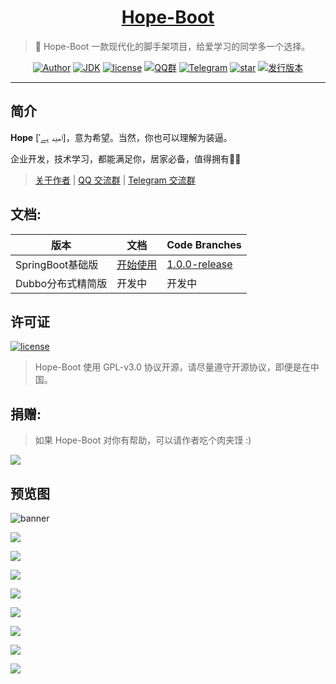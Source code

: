 <h1 align="center"><a href="https://github.com/java-aodeng" target="_blank">Hope-Boot</a></h1>

> 🌱 Hope-Boot 一款现代化的脚手架项目，给爱学习的同学多一个选择。

<p align="center">
<a href="http://ilovey.live"><img alt="Author" src="https://img.shields.io/badge/author-%E4%BD%8E%E8%B0%83%E5%B0%8F%E7%86%8A%E7%8C%AB-blue.svg"/></a>
<a href="https://github.com/hope-for/hope-boot"><img alt="JDK" src="https://img.shields.io/badge/JDK-1.8-orange.svg"/></a>
<a href="https://github.com/hope-for/hope-boot/blob/master/LICENSE"><img alt="license" src="https://img.shields.io/github/license/java-aodeng/hope.svg?style=flat-square"/></a>
<a href="https://jq.qq.com/?_wv=1027&k=574chhz"><img alt="QQ群" src="https://img.shields.io/badge/chat-%E4%BD%8E%E8%B0%83%E5%B0%8F%E7%86%8A%E7%8C%ABQQ%E7%BE%A4-yellow.svg"/></a>
<a href="https://t.me/joinchat/LSsyBxVKLGEkF5MtIhg6TQ"><img alt="Telegram" src="https://img.shields.io/badge/telegram-%E4%BD%8E%E8%B0%83%E5%B0%8F%E7%86%8A%E7%8C%AB--%E5%AE%98%E6%96%B9%E9%83%A8%E8%90%BD-orange.svg"/></a>
<a href="https://github.com/hope-for/hope-boot"><img alt="star" src="https://img.shields.io/github/stars/hope-for/hope-boot.svg?label=Stars&style=social"/></a>
<a href="https://github.com/hope-for/hope-boot/releases"><img alt="发行版本" src="https://img.shields.io/badge/release-%E5%8F%91%E8%A1%8C%E7%89%88%E6%9C%AC-red.svg"/></a>
</p>

------------------------------

## 简介

**Hope** [ˈامید ہے]，意为希望。当然，你也可以理解为装逼。

企业开发，技术学习，都能满足你，居家必备，值得拥有🍻🍻

> [关于作者](http://ilovey.live/s/about) | [QQ 交流群](https://jq.qq.com/?_wv=1027&k=574chhz) | [Telegram 交流群](https://t.me/joinchat/LSsyBxVKLGEkF5MtIhg6TQ)


## 文档:

| 版本     |    文档 | Code Branches |
| ---------- |-------------|--------|
| SpringBoot基础版 | [开始使用](https://github.com/hope-for/hope-boot/wiki/1.SpringBoot%E5%9F%BA%E7%A1%80%E7%89%88.%E4%BD%BF%E7%94%A8%E8%AF%B4%E6%98%8E) |[1.0.0-release](https://github.com/hope-for/hope-boot/tree/1.0.0-release)|
| Dubbo分布式精简版 | 开发中 |开发中|

## 许可证

[![license](https://img.shields.io/github/license/java-aodeng/hope.svg?style=flat-square)](https://github.com/hope-for/hope-boot/blob/master/LICENSE)

> Hope-Boot 使用 GPL-v3.0 协议开源，请尽量遵守开源协议，即便是在中国。

## 捐赠:

>如果 Hope-Boot 对你有帮助，可以请作者吃个肉夹馍 :)

![](https://i.loli.net/2018/12/31/5c29d3b18826d.png)

## 预览图

![banner](https://i.loli.net/2019/11/13/BkoDw3SMh14p7JO.png)

![](https://i.loli.net/2019/05/01/5cc930100d298.png)

![](https://i.loli.net/2019/05/01/5cc9300612ca5.png)

![](https://i.loli.net/2019/05/01/5cc9300d45a92.png)

![](https://i.loli.net/2019/05/01/5cc9300d62006.png)

![](https://i.loli.net/2019/05/01/5cc9300d8fb70.png)

![](https://i.loli.net/2019/05/01/5cc9300bc316d.png)

![](https://i.loli.net/2019/05/01/5cc93003ef3d6.png)

![](https://i.loli.net/2019/05/01/5cc932128cc07.png)

